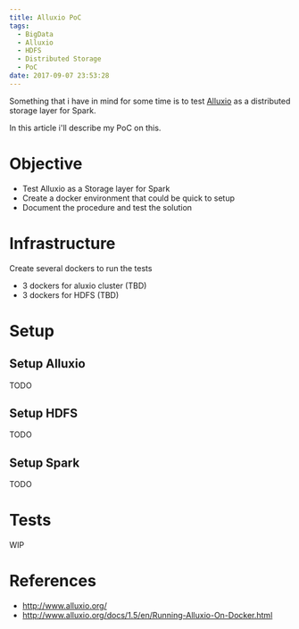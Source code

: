 ```yaml
---
title: Alluxio PoC
tags:
  - BigData
  - Alluxio
  - HDFS
  - Distributed Storage
  - PoC
date: 2017-09-07 23:53:28
---
```



Something that i have in mind for some time is to test [Alluxio](http://www.alluxio.org/) as a distributed storage layer for Spark.

In this article i'll describe my PoC on this. 

# Objective

* Test Alluxio as a Storage layer for Spark
* Create a docker environment that could be quick to setup
* Document the procedure and test the solution

# Infrastructure

Create several dockers to run the tests
* 3 dockers for aluxio cluster (TBD)
* 3 dockers for HDFS (TBD)

# Setup 

## Setup Alluxio

TODO

## Setup HDFS

TODO

## Setup Spark

TODO

# Tests

WIP

# References

* http://www.alluxio.org/
* http://www.alluxio.org/docs/1.5/en/Running-Alluxio-On-Docker.html

